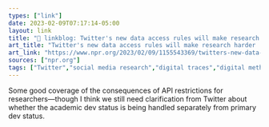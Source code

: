 ```yaml
---
types: ["link"]
date: 2023-02-09T07:17:14-05:00
layout: link
title: "🔗 linkblog: Twitter's new data access rules will make research harder : NPR'"
art_title: "Twitter's new data access rules will make research harder : NPR"
art_link: "https://www.npr.org/2023/02/09/1155543369/twitters-new-data-access-rules-will-make-social-media-research-harder"
sources: ["npr.org"]
tags: ["Twitter","social media research","digital traces","digital methods"]
---
```

Some good coverage of the consequences of API restrictions for researchers—though I think we still need clarification from Twitter about whether the academic dev status is being handled separately from primary dev status.  
 
